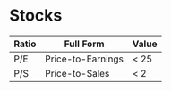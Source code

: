 # Stocks


Ratio | Full Form | Value
---|---|---
P/E | Price-to-Earnings | < 25
P/S | Price-to-Sales | < 2


